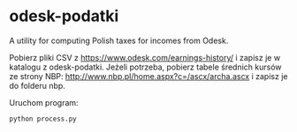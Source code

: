 odesk-podatki
=============

A utility for computing Polish taxes for incomes from Odesk.

Pobierz pliki CSV z https://www.odesk.com/earnings-history/ i zapisz je w katalogu z odesk-podatki.
Jeżeli potrzeba, pobierz tabele średnich kursów ze strony NBP: http://www.nbp.pl/home.aspx?c=/ascx/archa.ascx i zapisz je do folderu nbp.

Uruchom program:

```
python process.py
```
